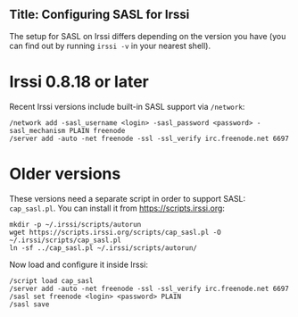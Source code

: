 Title: Configuring SASL for Irssi
---
The setup for SASL on Irssi differs depending on the version you have (you can
find out by running `irssi -v` in your nearest shell).


# Irssi 0.8.18 or later

Recent Irssi versions include built-in SASL support via `/network`:

    /network add -sasl_username <login> -sasl_password <password> -sasl_mechanism PLAIN freenode
    /server add -auto -net freenode -ssl -ssl_verify irc.freenode.net 6697


# Older versions

These versions need a separate script in order to support SASL: `cap_sasl.pl`.
You can install it from <https://scripts.irssi.org>:

    mkdir -p ~/.irssi/scripts/autorun
    wget https://scripts.irssi.org/scripts/cap_sasl.pl -O ~/.irssi/scripts/cap_sasl.pl
    ln -sf ../cap_sasl.pl ~/.irssi/scripts/autorun/

Now load and configure it inside Irssi:

    /script load cap_sasl
    /server add -auto -net freenode -ssl -ssl_verify irc.freenode.net 6697
    /sasl set freenode <login> <password> PLAIN
    /sasl save
